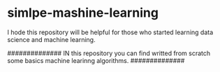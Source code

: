 # simlpe-mashine-learning


I hode this repository will be helpful for those who started learning data science and machine learning.



##############
IN this repository you can find writted from scratch some basics machine learinng algorithms.
##############
